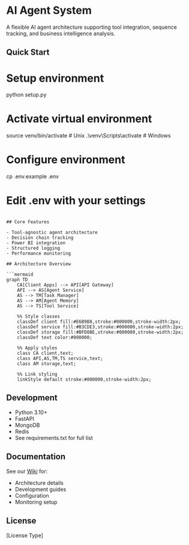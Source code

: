# AI Agent System

A flexible AI agent architecture supporting tool integration, sequence tracking, and business intelligence analysis.

## Quick Start
# Setup environment
python setup.py

# Activate virtual environment
source venv/bin/activate  # Unix
.\venv\Scripts\activate   # Windows

# Configure environment
cp .env.example .env
# Edit .env with your settings
```

## Core Features

- Tool-agnostic agent architecture
- Decision chain tracking
- Power BI integration
- Structured logging
- Performance monitoring

## Architecture Overview  

```mermaid
graph TD
    CA[Client Apps] --> API[API Gateway]
    API --> AS[Agent Service]
    AS --> TM[Task Manager]
    AS --> AM[Agent Memory]
    AS --> TS[Tool Service]

    %% Style classes 
    classDef client fill:#E6B9B8,stroke:#000000,stroke-width:2px;
    classDef service fill:#B3CDE3,stroke:#000000,stroke-width:2px;
    classDef storage fill:#BFD8BE,stroke:#000000,stroke-width:2px;
    classDef text color:#000000;
    
    %% Apply styles
    class CA client,text;
    class API,AS,TM,TS service,text;
    class AM storage,text;

    %% Link styling
    linkStyle default stroke:#000000,stroke-width:2px;
```

## Development

- Python 3.10+
- FastAPI
- MongoDB
- Redis
- See requirements.txt for full list

## Documentation

See our [Wiki](wiki-link) for:
- Architecture details
- Development guides
- Configuration
- Monitoring setup

## License

[License Type]
